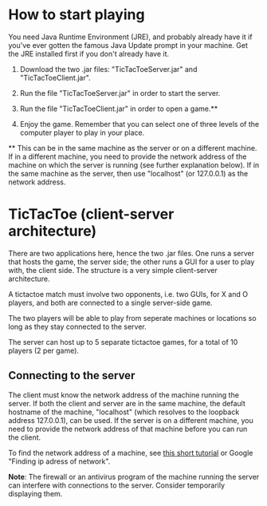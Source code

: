 # How to start playing

You need Java Runtime Environment (JRE), and probably already have it if you've ever gotten the famous Java Update prompt in your machine. Get the JRE installed first if you don't already have it. 

1. Download the two .jar files: "TicTacToeServer.jar" and "TicTacToeClient.jar".

2. Run the file "TicTacToeServer.jar" in order to start the server.

3. Run the file "TicTacToeClient.jar" in order to open a game.**

4. Enjoy the game. Remember that you can select one of three levels of the computer player to play in your place.

** This can be in the same machine as the server or on a different machine. If in a different machine, you need to provide the network address of the machine on which the server is running (see further explanation below). If in the same machine as the server, then use "localhost" (or 127.0.0.1) as the network address.

# TicTacToe (client-server architecture)

There are two applications here, hence the two .jar files. One runs a server that hosts the game, the server side; the other runs a GUI for a user to play with, the client side. The structure is a very simple client-server architecture.

A tictactoe match must involve two opponents, i.e. two GUIs, 
for X and O players, and both are connected to a single server-side game.

The two players will be able to play from seperate machines or locations so long as they stay connected to the server.

The server can host up to 5 separate tictactoe games, for a total of 10 players (2 per game).

## Connecting to the server

The client must know the network address of the machine running the server. If both the client and server are in the same machine, the default hostname of the machine, "localhost" (which resolves to the loopback address 127.0.0.1), can be used. If the server is on a different machine, you need to provide the network address of that machine before you can run the client.

To find the network address of a machine, see [this short tutorial](https://kb.netgear.com/20878/Finding-your-IP-address-without-using-the-command-prompt) or Google "Finding ip adress of network".

**Note**: The firewall or an antivirus program of the machine running the server can interfere with connections to the server. Consider temporarily displaying them.
